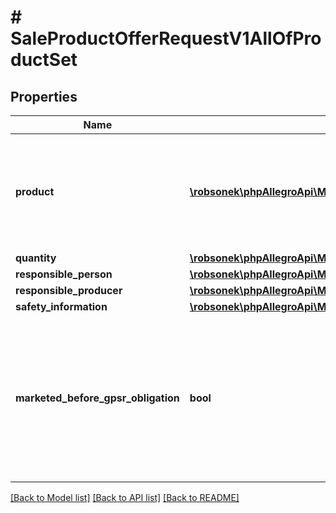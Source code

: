# # SaleProductOfferRequestV1AllOfProductSet

## Properties

Name | Type | Description | Notes
------------ | ------------- | ------------- | -------------
**product** | [**\robsonek\phpAllegroApi\Model\ProductOffer**](ProductOffer.md) | You should enter the product identifier (UUID or EAN) or a complete product definition. | [optional]
**quantity** | [**\robsonek\phpAllegroApi\Model\ProductSetElementQuantityQuantity**](ProductSetElementQuantityQuantity.md) |  | [optional]
**responsible_person** | [**\robsonek\phpAllegroApi\Model\ProductSetElementResponsiblePersonRequestResponsiblePerson**](ProductSetElementResponsiblePersonRequestResponsiblePerson.md) |  | [optional]
**responsible_producer** | [**\robsonek\phpAllegroApi\Model\ProductSetElementResponsibleProducerRequest**](ProductSetElementResponsibleProducerRequest.md) |  | [optional]
**safety_information** | [**\robsonek\phpAllegroApi\Model\ProductSetElementSafetyInformation**](ProductSetElementSafetyInformation.md) |  | [optional]
**marketed_before_gpsr_obligation** | **bool** | Allows you to declare that the product was introduced before 13 Dec 2024 and therefore does not require GPSR data. | [optional]

[[Back to Model list]](../../README.md#models) [[Back to API list]](../../README.md#endpoints) [[Back to README]](../../README.md)
